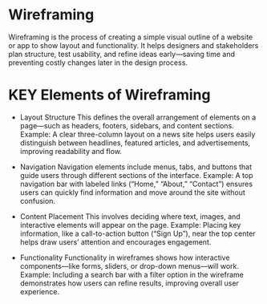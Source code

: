 # Wireframing
Wireframing is the process of creating a simple visual outline of a website or app to show layout and functionality. It helps designers and stakeholders plan structure, test usability, and refine ideas early—saving time and preventing costly changes later in the design process.

# KEY Elements of Wireframing
- Layout Structure
This defines the overall arrangement of elements on a page—such as headers, footers, sidebars, and content sections.
Example: A clear three-column layout on a news site helps users easily distinguish between headlines, featured articles, and advertisements, improving readability and flow.

- Navigation
Navigation elements include menus, tabs, and buttons that guide users through different sections of the interface.
Example: A top navigation bar with labeled links (“Home,” “About,” “Contact”) ensures users can quickly find information and move around the site without confusion.

- Content Placement
This involves deciding where text, images, and interactive elements will appear on the page.
Example: Placing key information, like a call-to-action button (“Sign Up”), near the top center helps draw users’ attention and encourages engagement.

- Functionality
Functionality in wireframes shows how interactive components—like forms, sliders, or drop-down menus—will work.
Example: Including a search bar with a filter option in the wireframe demonstrates how users can refine results, improving overall user experience.

